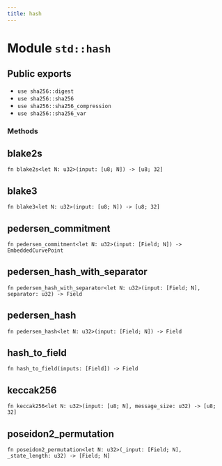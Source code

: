 ```yaml
---
title: hash
---
```


# Module `std::hash`

## Public exports

 - `use sha256::digest`
 - `use sha256::sha256`
 - `use sha256::sha256_compression`
 - `use sha256::sha256_var`
### Methods

## blake2s

```noir
fn blake2s<let N: u32>(input: [u8; N]) -> [u8; 32]
```

## blake3

```noir
fn blake3<let N: u32>(input: [u8; N]) -> [u8; 32]
```

## pedersen_commitment

```noir
fn pedersen_commitment<let N: u32>(input: [Field; N]) -> EmbeddedCurvePoint
```

## pedersen_hash_with_separator

```noir
fn pedersen_hash_with_separator<let N: u32>(input: [Field; N], separator: u32) -> Field
```

## pedersen_hash

```noir
fn pedersen_hash<let N: u32>(input: [Field; N]) -> Field
```

## hash_to_field

```noir
fn hash_to_field(inputs: [Field]) -> Field
```

## keccak256

```noir
fn keccak256<let N: u32>(input: [u8; N], message_size: u32) -> [u8; 32]
```

## poseidon2_permutation

```noir
fn poseidon2_permutation<let N: u32>(_input: [Field; N], _state_length: u32) -> [Field; N]
```

